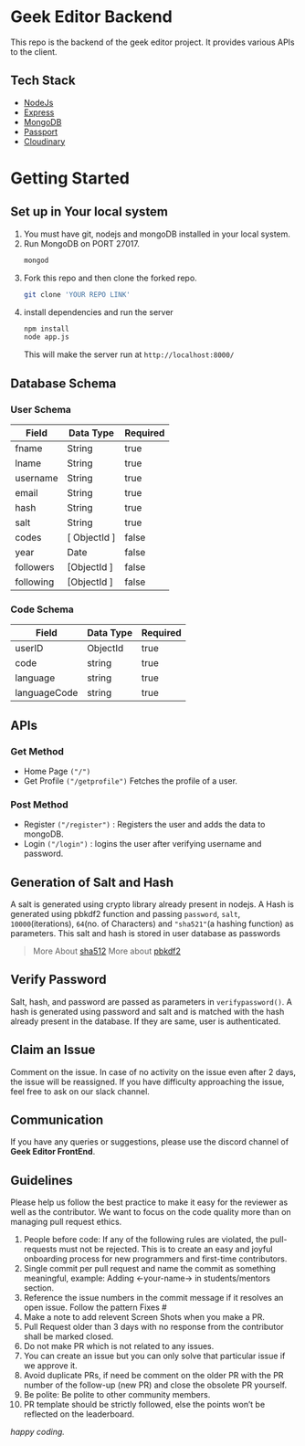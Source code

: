 # Geek Editor Backend

This repo is the backend of the geek editor project. It provides various APIs to the client.

## Tech Stack

- [NodeJs](https://nodejs.org/en/about/)
- [Express](https://expressjs.com/)
- [MongoDB](https://www.mongodb.com/)
- [Passport](http://www.passportjs.org/)
- [Cloudinary](https://cloudinary.com/)

# Getting Started

## Set up in Your local system

1. You must have git, nodejs and mongoDB installed in your local system.
2. Run MongoDB on PORT 27017.
   ```sh
   mongod
   ```
3. Fork this repo and then clone the forked repo.
   ```sh
   git clone 'YOUR REPO LINK'
   ```
4. install dependencies and run the server
   ```sh
   npm install
   node app.js
   ```
   This will make the server run at `http://localhost:8000/`

## Database Schema

### User Schema

| Field    | Data Type | Required |
| -------- | --------- | -------- |
| fname    | String    | true     |
| lname    | String    | true     |
| username | String    | true     |
| email    | String    | true     |
| hash     | String    | true     |
| salt     | String    | true     |
| codes    | [ ObjectId ]     | false    |
| year     | Date      | false    |
| followers    | [ObjectId ]     | false    |
| following    | [ObjectId ]     | false    |

### Code Schema

| Field  | Data Type | Required |
| ------ | --------- | -------- |
| userID | ObjectId     | true     |
| code   | string    | true     |
| language | string    | true     |
| languageCode | string    | true     |

## APIs

### Get Method

- Home Page `("/")`
- Get Profile `("/getprofile")` Fetches the profile of a user.

### Post Method

- Register `("/register")` : Registers the user and adds the data to mongoDB.
- Login `("/login")` : logins the user after verifying username and password.

## Generation of Salt and Hash

A salt is generated using crypto library already present in nodejs. A Hash is generated using pbkdf2 function and passing `password`, `salt`, `10000`(iterations), `64`(no. of Characters) and `"sha521"`(a hashing function) as parameters.
This salt and hash is stored in user database as passwords

> More About [sha512](https://medium.com/@zaid960928/cryptography-explaining-sha-512-ad896365a0c1)
> More about [pbkdf2](https://www.geeksforgeeks.org/node-js-crypto-pbkdf2-method/)

## Verify Password

Salt, hash, and password are passed as parameters in `verifypassword()`. A hash is generated using password and salt and is matched with the hash already present in the database. If they are same, user is authenticated.

## Claim an Issue
Comment on the issue. In case of no activity on the issue even after 2 days, the issue will be reassigned. If you have difficulty approaching the issue, feel free to ask on our slack channel.

## Communication
If you have any queries or suggestions, please use the discord channel of **Geek Editor FrontEnd**.

## Guidelines
Please help us follow the best practice to make it easy for the reviewer as well as the contributor. We want to focus on the code quality more than on managing pull request ethics.
1. People before code: If any of the following rules are violated, the pull-requests must not be rejected. This is to create an easy and joyful onboarding process for new programmers and first-time contributors.
2. Single commit per pull request and name the commit as something meaningful, example: Adding <-your-name-> in students/mentors section.
3. Reference the issue numbers in the commit message if it resolves an open issue. Follow the pattern Fixes #
4. Make a note to add relevent Screen Shots when you make a PR.
5. Pull Request older than 3 days with no response from the contributor shall be marked closed.
6. Do not make PR which is not related to any issues. 
7. You can create an issue but you can only solve that particular issue if we approve it.
8. Avoid duplicate PRs, if need be comment on the older PR with the PR number of the follow-up (new PR) and close the obsolete PR yourself.
9. Be polite: Be polite to other community members.
10. PR template should be strictly followed, else the points won’t be reflected on the leaderboard.

*happy coding.*

